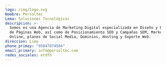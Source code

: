 ```yaml
---
logo: /img/logo.svg
Nombre: Persoltec
Lema: Soluciones Tecnológicas
descripcion: >-
  Somos es una Agencia de Marketing Digital especializada en Diseño y Desarrollo
  de Páginas Web, así como de Posicionamiento SEO y Campañas SEM, Marketing
  Online, planes de Social Media, Dominios, Hosting y Soporte Web.
direccion: Lima
phone_primay: "95847874584"
email_primary: info@persoltec.com
redes_sociales: etdfh
---
```

